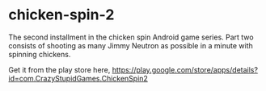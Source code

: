 # chicken-spin-2
The second installment in the chicken spin Android game series. Part two consists of shooting as many Jimmy Neutron as possible in a minute with spinning chickens.

Get it from the play store here, https://play.google.com/store/apps/details?id=com.CrazyStupidGames.ChickenSpin2
